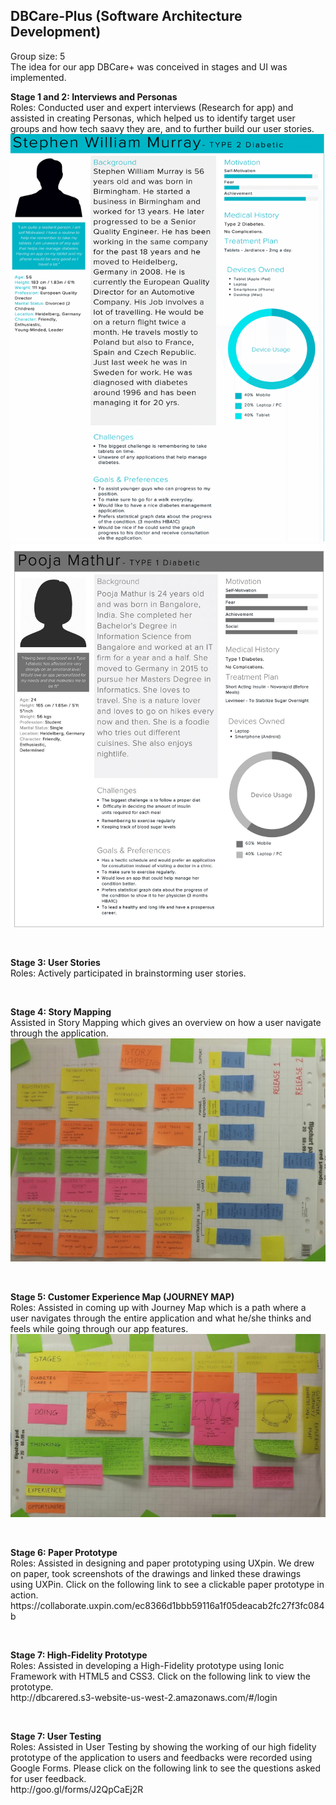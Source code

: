 <h2> DBCare-Plus (Software Architecture Development) </h2>
<p> Group size: 5 <br>
The idea for our app DBCare+ was conceived in stages and UI was implemented. <br> </p>
<p> <b> Stage 1 and 2: Interviews and Personas </b> <br>
Roles: Conducted user and expert interviews (Research for app) and assisted in creating Personas, which helped us to identify target user groups and how tech saavy they are, and to further build our user stories. <br> 
<img src="https://github.com/Kavana-CR/DBCare-Plus/blob/master/Persona1.png"> <br>
<img src="https://github.com/Kavana-CR/DBCare-Plus/blob/master/Persona2.png"> </p> <br>
<p> <b> Stage 3: User Stories </b> <br>
Roles: Actively participated in brainstorming user stories. </p> <br>
<p> <b> Stage 4: Story Mapping </b> <br>
Assisted in Story Mapping which gives an overview on how a user navigate through the application. <br>
<img src= "https://github.com/Kavana-CR/DBCare-Plus/blob/master/Story%20Mapping.jpg"> </p> <br>
<p> <b> Stage 5: Customer Experience Map (JOURNEY MAP) </b> <br>
Roles: Assisted in coming up with Journey Map which is a path where a user navigates through the entire application and what he/she thinks and feels while going through our app features.<br>
<img src= "https://github.com/Kavana-CR/DBCare-Plus/blob/master/Experience%20Map.jpg"> </p> <br>
<p> <b> Stage 6: Paper Prototype </b> <br>
Roles: Assisted in designing and paper prototyping using UXpin. We drew on paper, took screenshots of the drawings and linked these drawings using UXPin. Click on the following link to see a clickable paper prototype in action. <br>
https://collaborate.uxpin.com/ec8366d1bbb59116a1f05deacab2fc27f3fc084b </p> <br>
<p> <b> Stage 7: High-Fidelity Prototype </b> <br>
Roles: Assisted in developing a High-Fidelity prototype using Ionic Framework with HTML5 and CSS3. Click on the following link to view the prototype. <br>
http://dbcarered.s3-website-us-west-2.amazonaws.com/#/login </p> <br>
<p> <b> Stage 7: User Testing </b> <br>
Roles: Assisted in  User Testing by showing the working of our high fidelity prototype of the application to users and feedbacks were recorded using Google Forms. Please click on the following link to see the questions asked for user feedback. <br>
http://goo.gl/forms/J2QpCaEj2R

